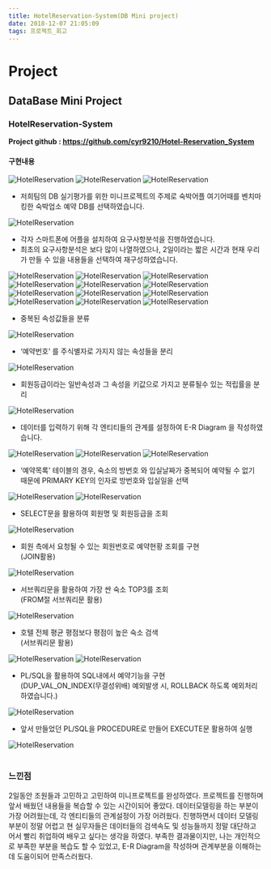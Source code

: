 ```yaml
---
title: HotelReservation-System(DB Mini project)
date: 2018-12-07 21:05:09
tags: 프로젝트_회고
---
```

# Project
## DataBase Mini Project
### HotelReservation-System
**Project github : https://github.com/cyr9210/Hotel-Reservation_System**

#### 구현내용
![HotelReservation](images/Project/HotelReservation/HotelReservation01.png)
![HotelReservation](images/Project/HotelReservation/HotelReservation02.png)
![HotelReservation](images/Project/HotelReservation/HotelReservation03.png)
- 저희팀의 DB 실기평가를 위한 미니프로젝트의 주제로 숙박어플 여기어때를 벤치마킹한 숙박업소 예약 DB를 선택하였습니다.

![HotelReservation](images/Project/HotelReservation/HotelReservation04.png)
- 각자 스마트폰에 어플을 설치하여 요구사항분석을 진행하였습니다.
- 최초의 요구사항분석은 보다 많이 나열하였으나, 2일이라는 짧은 시간과 현재 우리가 만들 수 있을 내용들을 선택하여 재구성하였습니다.

![HotelReservation](images/Project/HotelReservation/HotelReservation05.png)
![HotelReservation](images/Project/HotelReservation/HotelReservation06.png)
![HotelReservation](images/Project/HotelReservation/HotelReservation07.png)
![HotelReservation](images/Project/HotelReservation/HotelReservation08.png)
![HotelReservation](images/Project/HotelReservation/HotelReservation09.png)
![HotelReservation](images/Project/HotelReservation/HotelReservation10.png)
![HotelReservation](images/Project/HotelReservation/HotelReservation11.png)
![HotelReservation](images/Project/HotelReservation/HotelReservation12.png)
![HotelReservation](images/Project/HotelReservation/HotelReservation13.png)
![HotelReservation](images/Project/HotelReservation/HotelReservation14.png)
![HotelReservation](images/Project/HotelReservation/HotelReservation15.png)
![HotelReservation](images/Project/HotelReservation/HotelReservation16.png)
- 중복된 속성값들을 분류

![HotelReservation](images/Project/HotelReservation/HotelReservation17.png)
- ‘예약번호’ 를 주식별자로 가지지 않는 속성들을 분리

![HotelReservation](images/Project/HotelReservation/HotelReservation18.png)
- 회원등급이라는 일반속성과 그 속성을 키값으로 가지고 분류될수 있는 적립률을 분리

![HotelReservation](images/Project/HotelReservation/HotelReservation19.png)
- 데이터를 입력하기 위해 각 엔티티들의 관계를 설정하여 E-R Diagram 을 작성하였습니다.

![HotelReservation](images/Project/HotelReservation/HotelReservation20.png)
![HotelReservation](images/Project/HotelReservation/HotelReservation21.png)
![HotelReservation](images/Project/HotelReservation/HotelReservation22.png)
- ‘예약목록' 테이블의 경우, 숙소의 방번호 와 입실날짜가 중복되어 예약될 수 없기 때문에 PRIMARY KEY의 인자로 방번호와 입실일을 선택

![HotelReservation](images/Project/HotelReservation/HotelReservation23.png)
![HotelReservation](images/Project/HotelReservation/HotelReservation24.png)
- SELECT문을 활용하여 회원명 및 회원등급을 조회

![HotelReservation](images/Project/HotelReservation/HotelReservation25.png)
- 회원 측에서 요청될 수 있는 회원번호로 예약현황 조회를 구현   
(JOIN활용)

![HotelReservation](images/Project/HotelReservation/HotelReservation26.png)
- 서브쿼리문을 활용하여 가장 싼 숙소 TOP3를 조회   
(FROM절 서브쿼리문 활용)

![HotelReservation](images/Project/HotelReservation/HotelReservation27.png)
- 호텔 전체 평균 평점보다 평점이 높은 숙소 검색   
(서브쿼리문 활용)

![HotelReservation](images/Project/HotelReservation/HotelReservation28.png)
![HotelReservation](images/Project/HotelReservation/HotelReservation29.png)
- PL/SQL을 활용하여 SQL내에서 예약기능을 구현   
(DUP_VAL_ON_INDEX(무결성위배) 예외발생 시, ROLLBACK 하도록 예외처리 하였습니다.)

![HotelReservation](images/Project/HotelReservation/HotelReservation30.png)
- 앞서 만들었던 PL/SQL을 PROCEDURE로 만들어 EXECUTE문 활용하여 실행

![HotelReservation](images/Project/HotelReservation/HotelReservation31.png)
<br><br>

### 느낀점
2일동안 조원들과 고민하고 고민하여 미니프로젝트를 완성하였다.
프로젝트를 진행하며 앞서 배웠던 내용들을 복습할 수 있는 시간이되어 좋았다.
데이터모델링을 하는 부분이 가장 어려웠는데, 각 엔티티들의 관계설정이 가장 어려웠다. 진행하면서 데이터 모델링 부분이 정말 어렵고 현 실무자들은 데이터들의 검색속도 및 성능들까지 정말 대단하고 어서 빨리 취업하여 배우고 싶다는 생각을 하였다.
부족한 결과물이지만, 나는 개인적으로 부족한 부분을 복습도 할 수 있었고, E-R Diagram을 작성하며 관계부분을 이해하는데 도움이되어 만족스러웠다.
<br><br>

